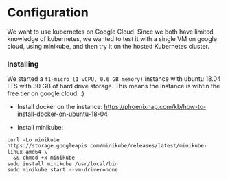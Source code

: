 # Configuration
We want to use kubernetes on Google Cloud.  Since we both have limited knowledge of kubernetes, we wanted to test it with a single VM on google cloud, using minikube, and then try it on the hosted Kubernetes cluster.

### Installing 
We started a `f1-micro (1 vCPU, 0.6 GB memory)` instance with ubuntu 18.04 LTS with 30 GB of hard drive storage.  This means the instance is wihtin the free tier on google cloud. :) 
* Install docker on the instance:
https://phoenixnap.com/kb/how-to-install-docker-on-ubuntu-18-04

* Install minikube:
```{bash}
curl -Lo minikube https://storage.googleapis.com/minikube/releases/latest/minikube-linux-amd64 \
  && chmod +x minikube
sudo install minikube /usr/local/bin
sudo minikube start --vm-driver=none
```
